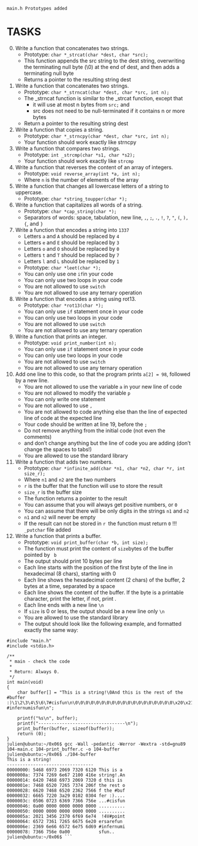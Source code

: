 ``` main.h Prototypes added ```
# TASKS
0. Write a function that concatenates two strings.
	- Prototype: ```char *_strcat(char *dest, char *src);```
	- This function appends the src string to the dest string, overwriting the terminating null byte (\0) at the end of dest, and then adds a terminating null byte
	- Returns a pointer to the resulting string dest
2. Write a function that concatenates two strings.
	- Prototype: ```char *_strncat(char *dest, char *src, int n);```
	- The _strncat function is similar to the _strcat function, except that
		- it will use at most n bytes from ```src;``` and
		- src does not need to be null-terminated if it contains n or more bytes
	- Return a pointer to the resulting string dest
2. Write a function that copies a string.
	- Prototype: ```char *_strncpy(char *dest, char *src, int n);```
	- Your function should work exactly like strncpy
3. Write a function that compares two strings.
	- Prototype: ```int _strcmp(char *s1, char *s2);```
	- Your function should work exactly like ```strcmp```
4. Write a function that reverses the content of an array of integers.
	- Prototype: ```void reverse_array(int *a, int n);```
	- Where ```n```  is the number of elements of the array
5. Write a function that changes all lowercase letters of a string to uppercase.
	- Prototype: ```char *string_toupper(char *);```
6. Write a function that capitalizes all words of a string.
	- Prototype: ```char *cap_string(char *);```
	- Separators of words: space, tabulation, new line, ```,```, ```;```, ```.```, ```!```, ```?```, ```"```, ```(```, ```),``` ```{```, and ```}```
7. Write a function that encodes a string into ```1337```
	- Letters ```a```  and ```A```  should be replaced by ```4```
	- Letters ```e``` and ```E``` should be replaced by ```3```
	- Letters ```o``` and ```O``` should be replaced by ```0```
	- Letters ```t``` and ```T``` should be replaced by ```7```
	- Letters ```l``` and ```L``` should be replaced by ```1```
	- Prototype: ```char *leet(char *);```
	- You can only use one ```if```in your code
	- You can only use two loops in your code
	- You are not allowed to use ```switch```
	- You are not allowed to use any ternary operation
8. Write a function that encodes a string using rot13.
	- Prototype: ```char *rot13(char *);```
	- You can only use ```if``` statement once in your code
	- You can only use two loops in your code
	- You are not allowed to use ```switch```
	- You are not allowed to use any ternary operation
9. Write a function that prints an integer.
	- Prototype: ```void print_number(int n);```
	- You can only use ```if``` statement once in your code
	- You can only use two loops in your code
	- You are not allowed to use ```switch```
	- You are not allowed to use any ternary operation
10. Add one line to this code, so that the program prints ```a[2] = 98```, followed by a new line.
	- You are not allowed to use the variable ```a``` in your new line of code
	- You are not allowed to modify the variable ```p```
	- You can only write one statement
	- You are not allowed to use ```,```
	- You are not allowed to code anything else than the line of expected line of code at the expected line
	- Your code should be written at line 19, before the ```;```
	- Do not remove anything from the initial code (not even the comments)
	- and don’t change anything but the line of code you are adding (don’t change the spaces to tabs!)
	- You are allowed to use the standard library
11. Write a function that adds two numbers.
	- Prototype: ```char *infinite_add(char *n1, char *n2, char *r, int size_r);```
	- Where ```n1``` and ```n2``` are the two numbers
	- ```r``` is the buffer that the function will use to store the result
	- ```size_r``` is the buffer size
	- The function returns a pointer to the result
	- You can assume that you will always get positive numbers, or ```0```
	- You can assume that there will be only digits in the strings ```n1``` and ```n2```
	- ```n1``` and ```n2``` will never be empty
	- If the result can not be stored in ```r ```the function must return ```0```
!!! ```_putchar``` file added
12. Write a function that prints a buffer.
	- Prototype: ```void print_buffer(char *b, int size);```
	- The function must print the content of ```size```bytes of the buffer pointed by ``` b```
	- The output should print 10 bytes per line
	- Each line starts with the position of the first byte of the line in hexadecimal (8 chars), starting with 0
	- Each line shows the hexadecimal content (2 chars) of the buffer, 2 bytes at a time, separated by a space
	- Each line shows the content of the buffer. If the byte is a printable character, print the letter, if not, print .
	- Each line ends with a new line ```\n```
	- If ```size``` is 0 or less, the output should be a new line only ```\n```
	- You are allowed to use the standard library
	- The output should look like the following example, and formatted exactly the same way:
``` julien@ubuntu:~/0x06$ cat 104-main.c
#include "main.h"
#include <stdio.h>

/**
 * main - check the code
 *
 * Return: Always 0.
 */
int main(void)
{
    char buffer[] = "This is a string!\0And this is the rest of the #buffer :)\1\2\3\4\5\6\7#cisfun\n\0\0\0\0\0\0\0\0\0\0\0\0\0\0\0\0\0\0\0\x20\x21\x34\x56#pointersarefun #infernumisfun\n";

    printf("%s\n", buffer);
    printf("---------------------------------\n");
    print_buffer(buffer, sizeof(buffer));
    return (0);
}
julien@ubuntu:~/0x06$ gcc -Wall -pedantic -Werror -Wextra -std=gnu89 104-main.c 104-print_buffer.c -o 104-buffer
julien@ubuntu:~/0x06$ ./104-buffer 
This is a string!
---------------------------------
00000000: 5468 6973 2069 7320 6120 This is a 
0000000a: 7374 7269 6e67 2100 416e string!.An
00000014: 6420 7468 6973 2069 7320 d this is 
0000001e: 7468 6520 7265 7374 206f the rest o
00000028: 6620 7468 6520 2362 7566 f the #buf
00000032: 6665 7220 3a29 0102 0304 fer :)....
0000003c: 0506 0723 6369 7366 756e ...#cisfun
00000046: 0a00 0000 0000 0000 0000 ..........
00000050: 0000 0000 0000 0000 0000 ..........
0000005a: 2021 3456 2370 6f69 6e74  !4V#point
00000064: 6572 7361 7265 6675 6e20 ersarefun 
0000006e: 2369 6e66 6572 6e75 6d69 #infernumi
00000078: 7366 756e 0a00           sfun..
julien@ubuntu:~/0x06$ ```

